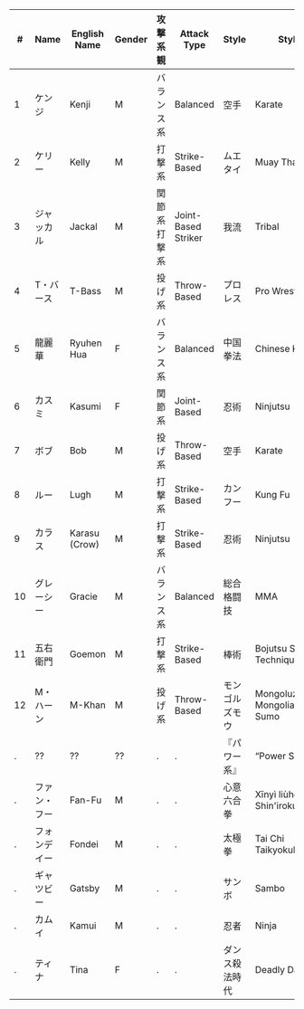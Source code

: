 |	#	|	Name	|	English Name	|	Gender	|	攻撃系観	|	Attack Type	|	Style	|	Style	|
|	-----	|	-----	|	-----	|	-----	|	-----	|	-----	|	-----	|	-----	|
|	1	|	ケンジ	|	Kenji	|	M	|	バランス系	|	Balanced	|	空手	|	Karate	|
|	2	|	ケリー	|	Kelly	|	M	|	打撃系	|	Strike-Based	|	ムエタイ	|	Muay Thai	|
|	3	|	ジャッカル	|	Jackal	|	M	|	関節系打撃系	|	Joint-Based Striker	|	我流	|	Tribal	|
|	4	|	T・バース	|	T-Bass	|	M	|	投げ系	|	Throw-Based	|	プロレス	|	Pro Wrestling	|
|	5	|	龍麗華	|	Ryuhen Hua	|	F	|	バランス系	|	Balanced	|	中国拳法	|	Chinese Kenpō	|
|	6	|	カスミ	|	Kasumi	|	F	|	関節系	|	Joint-Based	|	忍術	|	Ninjutsu	|
|	7	|	ボブ	|	Bob	|	M	|	投げ系	|	Throw-Based	|	空手	|	Karate	|
|	8	|	ルー	|	Lugh	|	M	|	打撃系	|	Strike-Based	|	カンフー	|	Kung Fu	|
|	9	|	カラス	|	Karasu (Crow)	|	M	|	打撃系	|	Strike-Based	|	忍術	|	Ninjutsu	|
|	10	|	グレーシー	|	Gracie	|	M	|	バランス系	|	Balanced	|	総合格闘技	|	MMA	|
|	11	|	五右衛門	|	Goemon	|	M	|	打撃系	|	Strike-Based	|	棒術	|	Bojutsu Stick Technique	|
|	12	|	M・ハーン	|	M-Khan	|	M	|	投げ系	|	Throw-Based	|	モンゴルズモウ	|	Mongoluzumou Mongolian Sumo	|
|	.	|	??	|	??	|	??	|	.	|	.	|	『パワー系』	|	“Power System”	|
|	.	|	ファン・フー	|	Fan-Fu	|	M	|	.	|	.	|	心意六合拳	|	Xīnyì liùhé quán Shin'irokugōken	|
|	.	|	フォンデイー	|	Fondei	|	M	|	.	|	.	|	太極拳	|	Tai Chi Taikyokuken	|
|	.	|	ギャツビー	|	Gatsby	|	M	|	.	|	.	|	サンボ	|	Sambo	|
|	.	|	カムイ	|	Kamui	|	M	|	.	|	.	|	忍者	|	Ninja	|
|	.	|	ティナ	|	Tina	|	F	|	.	|	.	|	ダンス殺法時代	|	Deadly Dancer	|
